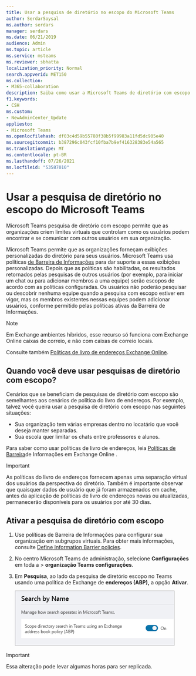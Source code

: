 ```yaml
---
title: Usar a pesquisa de diretório no escopo do Microsoft Teams
author: SerdarSoysal
ms.author: serdars
manager: serdars
ms.date: 06/21/2019
audience: Admin
ms.topic: article
ms.service: msteams
ms.reviewer: sbhatta
localization_priority: Normal
search.appverid: MET150
ms.collection:
- M365-collaboration
description: Saiba como usar a Microsoft Teams de diretório com escopo para fornecer exibições personalizadas do diretório.
f1.keywords:
- CSH
ms.custom:
- NewAdminCenter_Update
appliesto:
- Microsoft Teams
ms.openlocfilehash: df03c4d59b55780f38b5f99983a11fd5dc905e40
ms.sourcegitcommit: b387296c043fcf10fba7b9ef416328383e54a565
ms.translationtype: MT
ms.contentlocale: pt-BR
ms.lasthandoff: 07/26/2021
ms.locfileid: "53587010"
---
```

# <a name="use-microsoft-teams-scoped-directory-search"></a>Usar a pesquisa de diretório no escopo do Microsoft Teams

Microsoft Teams pesquisa de diretório com escopo permite que as organizações criem limites virtuais que controlam como os usuários podem encontrar e se comunicar com outros usuários em sua organização. 

Microsoft Teams permite que as organizações forneçam exibições personalizadas do diretório para seus usuários. Microsoft Teams usa políticas [de Barreira de Informações](/microsoft-365/compliance/information-barriers) para dar suporte a essas exibições personalizadas. Depois que as políticas são habilitadas, os resultados retornados pelas pesquisas de outros usuários (por exemplo, para iniciar um chat ou para adicionar membros a uma equipe) serão escopos de acordo com as políticas configuradas. Os usuários não poderão pesquisar ou descobrir nenhuma equipe quando a pesquisa com escopo estiver em vigor, mas os membros existentes nessas equipes podem adicionar usuários, conforme permitido pelas políticas ativas da Barreira de Informações.

> [!NOTE]
> Em Exchange ambientes híbridos, esse recurso só funciona com Exchange Online caixas de correio, e não com caixas de correio locais.

Consulte também [Políticas de livro de endereços Exchange Online](/exchange/address-books/address-book-policies/address-book-policies).

## <a name="when-should-you-use-scoped-directory-searches"></a>Quando você deve usar pesquisas de diretório com escopo?

Cenários que se beneficiam de pesquisas de diretório com escopo são semelhantes aos cenários de política do livro de endereços. Por exemplo, talvez você queira usar a pesquisa de diretório com escopo nas seguintes situações:

- Sua organização tem várias empresas dentro no locatário que você deseja manter separadas. 
- Sua escola quer limitar os chats entre professores e alunos. 
 
Para saber como usar políticas de livro de endereços, leia [Políticas de Barreira](/microsoft-365/compliance/information-barriers)de Informações em Exchange Online .

> [!IMPORTANT]
> As políticas do livro de endereços fornecem apenas uma separação virtual dos usuários da perspectiva do diretório. Também é importante observar que quaisquer dados de usuário que já foram armazenados em cache, antes da aplicação de políticas de livro de endereços novas ou atualizadas, permanecerão disponíveis para os usuários por até 30 dias.

## <a name="turn-on-scoped-directory-search"></a>Ativar a pesquisa de diretório com escopo

1. Use políticas de Barreira de Informações para configurar sua organização em subgrupos virtuais. Para obter mais informações, consulte [Define Information Barrier policies](/microsoft-365/compliance/information-barriers-policies).

2. No centro Microsoft Teams de administração, selecione **Configurações** em toda a  >  **organização Teams configurações**.

3. Em **Pesquisa**, ao lado da pesquisa de diretório escopo no Teams usando uma política de Exchange de **endereços (ABP),** a opção **Ativar**.

    ![Pesquisa de diretório com escopo no Microsoft Teams de administração](media/teams-scoped-directory-search-image1.png)


> [!IMPORTANT]
> Essa alteração pode levar algumas horas para ser replicada.
